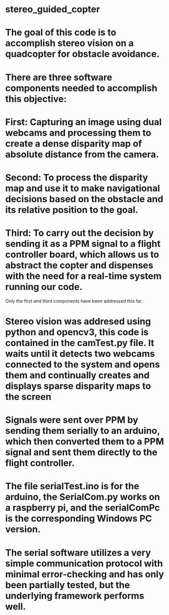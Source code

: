 # stereo_guided_copter

# The goal of this code is to accomplish stereo vision on a quadcopter for obstacle avoidance.
# There are three software components needed to accomplish this objective:
# First:    Capturing an image using dual webcams and processing them to create a dense disparity map of absolute distance from the camera.
# Second:   To process the disparity map and use it to make navigational decisions based on the obstacle and its relative position to the goal.
# Third:    To carry out the decision by sending it as a PPM signal to a flight controller board, which allows us to abstract the copter and dispenses with the need for a real-time system running our code.

 Only the first and third components have been addressed this far.

# Stereo vision was addresed using python and opencv3, this code is contained in the camTest.py file.  It waits until it detects two webcams connected to the system and opens them and continually creates and displays sparse disparity maps to the screen
# Signals were sent over PPM by sending them serially to an arduino, which then converted them to a PPM signal and sent them directly to the flight controller.
# The file serialTest.ino is for the arduino, the SerialCom.py works on a raspberry pi, and the serialComPc is the corresponding Windows PC version.
# The serial software utilizes a very simple communication protocol with minimal error-checking and has only been partially tested, but the underlying framework performs well.

